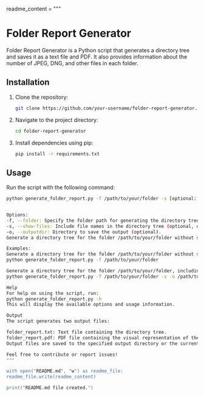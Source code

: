 readme_content = """
# Folder Report Generator

Folder Report Generator is a Python script that generates a directory tree and saves it as a text file and PDF. It also provides information about the number of JPEG, DNG, and other files in each folder.

## Installation

1. Clone the repository:

    ```bash
    git clone https://github.com/your-username/folder-report-generator.git
    ```

2. Navigate to the project directory:

    ```bash
    cd folder-report-generator
    ```

3. Install dependencies using pip:

    ```bash
    pip install -r requirements.txt
    ```

## Usage

Run the script with the following command:

```bash
python generate_folder_report.py -f /path/to/your/folder -s [optional: show files] -o [optional: output directory]


Options:
-f, --folder: Specify the folder path for generating the directory tree.
-s, --show-files: Include file names in the directory tree (optional, default is False).
-o, --outputdir: Directory to save the output (optional).
Generate a directory tree for the folder /path/to/your/folder without showing file names:

Examples:
Generate a directory tree for the folder /path/to/your/folder without showing file names:
python generate_folder_report.py -f /path/to/your/folder

Generate a directory tree for the folder /path/to/your/folder, including file names, and save the output to a specific directory:
python generate_folder_report.py -f /path/to/your/folder -s -o /path/to/output/directory

Help
For help on using the script, run:
python generate_folder_report.py -h
This will display the available options and usage information.

Output
The script generates two output files:

folder_report.txt: Text file containing the directory tree.
folder_report.pdf: PDF file containing the visual representation of the directory tree.
Output files are saved to the specified output directory or the current working directory if not provided.

Feel free to contribute or report issues!
"""

with open("README.md", "w") as readme_file:
readme_file.write(readme_content)

print("README.md file created.")
